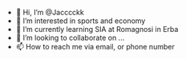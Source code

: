 - 👋 Hi, I’m @Jacccckk
- 👀 I’m interested in sports and economy
- 🌱 I’m currently learning SIA at Romagnosi in Erba
- 💞️ I’m looking to collaborate on ...
- 📫 How to reach me via email, or phone number

<!---
Jacccckk/Jacccckk is a ✨ special ✨ repository because its `README.md` (this file) appears on your GitHub profile.
You can click the Preview link to take a look at your changes.
--->
